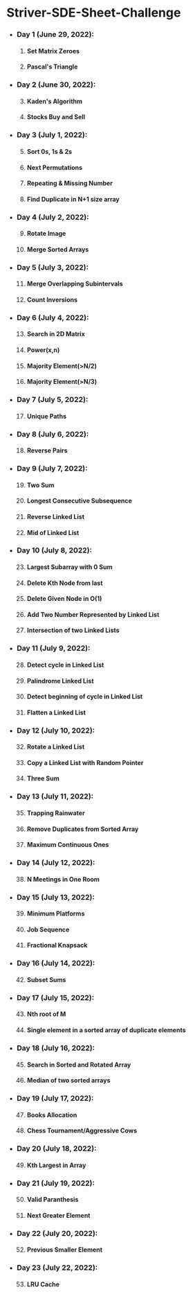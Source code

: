 # Striver-SDE-Sheet-Challenge

<ul>

  <li><h3>Day 1 (June 29, 2022):</h3>
      <ol type="1">
        <li><h4>Set Matrix Zeroes</h4></li>
        <li><h4>Pascal's Triangle</h4></li>
      </ol>
  </li>
  
  <li><h3>Day 2 (June 30, 2022):</h3>
      <ol type="1" start="3">
        <li><h4>Kaden's Algorithm</h4></li>
        <li><h4>Stocks Buy and Sell</h4></li>
      </ol>
  </li>

  <li><h3>Day 3 (July 1, 2022):</h3>
      <ol type="1" start="5">
        <li><h4>Sort 0s, 1s & 2s</h4></li>
        <li><h4>Next Permutations</h4></li>
        <li><h4>Repeating & Missing Number</h4></li>
        <li><h4>Find Duplicate in N+1 size array</h4></li>
      </ol>
  </li>

  <li><h3>Day 4 (July 2, 2022):</h3>
      <ol type="1" start="9">
        <li><h4>Rotate Image</h4></li>
        <li><h4>Merge Sorted Arrays</h4></li>
      </ol>
  </li>

  <li><h3>Day 5 (July 3, 2022):</h3>
      <ol type="1" start="11">
        <li><h4>Merge Overlapping Subintervals</h4></li>
        <li><h4>Count Inversions</h4></li>
      </ol>
  </li>

  <li><h3>Day 6 (July 4, 2022):</h3>
      <ol type="1" start="13">
        <li><h4>Search in 2D Matrix</h4></li>
        <li><h4>Power(x,n)</h4></li>
        <li><h4>Majority Element(>N/2)</h4></li>
        <li><h4>Majority Element(>N/3)</h4></li>
      </ol>
  </li>
  
  
  <li><h3>Day 7 (July 5, 2022):</h3>
      <ol type="1" start="17">
        <li><h4>Unique Paths</h4></li>
      </ol>
  </li>
  
  <li><h3>Day 8 (July 6, 2022):</h3>
      <ol type="1" start="18">
        <li><h4>Reverse Pairs</h4></li>
      </ol>
  </li>
  
  <li><h3>Day 9 (July 7, 2022):</h3>
      <ol type="1" start="19">
        <li><h4>Two Sum</h4></li>
        <li><h4>Longest Consecutive Subsequence</h4></li>
        <li><h4>Reverse Linked List</h4></li>
        <li><h4>Mid of Linked List</h4></li>
      </ol>
  </li>
  
  <li><h3>Day 10 (July 8, 2022):</h3>
      <ol type="1" start="23">
        <li><h4>Largest Subarray with 0 Sum</h4></li>
        <li><h4>Delete Kth Node from last</h4></li>
        <li><h4>Delete Given Node in O(1)</h4></li>
        <li><h4>Add Two Number Represented by Linked List</h4></li>
        <li><h4>Intersection of two Linked Lists</h4></li>
      </ol>
  </li>
  
  <li><h3>Day 11 (July 9, 2022):</h3>
      <ol type="1" start="28">
        <li><h4>Detect cycle in Linked List</h4></li>
        <li><h4>Palindrome Linked List</h4></li>
        <li><h4>Detect beginning of cycle in Linked List</h4></li>
        <li><h4>Flatten a Linked List</h4></li>
      </ol>
  </li>
  
  <li><h3>Day 12 (July 10, 2022):</h3>
      <ol type="1" start="32">
        <li><h4>Rotate a Linked List</h4></li>
        <li><h4>Copy a Linked List with Random Pointer</h4></li>
        <li><h4>Three Sum</h4></li>
      </ol>
  </li>
  
  <li><h3>Day 13 (July 11, 2022):</h3>
      <ol type="1" start="35">
        <li><h4>Trapping Rainwater</h4></li>
        <li><h4>Remove Duplicates from Sorted Array</h4></li>
        <li><h4>Maximum Continuous Ones</h4></li>
      </ol>
  </li>
  
  <li><h3>Day 14 (July 12, 2022):</h3>
      <ol type="1" start="38">
        <li><h4>N Meetings in One Room</h4></li>
      </ol>
  </li>
  
  <li><h3>Day 15 (July 13, 2022):</h3>
      <ol type="1" start="39">
        <li><h4>Minimum Platforms</h4></li>
        <li><h4>Job Sequence</h4></li>
        <li><h4>Fractional Knapsack</h4></li>
      </ol>
  </li>
  
  <li><h3>Day 16 (July 14, 2022):</h3>
      <ol type="1" start="42">
        <li><h4>Subset Sums</h4></li>
      </ol>
  </li>
  
  <li><h3>Day 17 (July 15, 2022):</h3>
      <ol type="1" start="43">
        <li><h4>Nth root of M</h4></li>
        <li><h4>Single element in a sorted array of duplicate elements</h4></li>
      </ol>
  </li>
  
  <li><h3>Day 18 (July 16, 2022):</h3>
      <ol type="1" start="45">
        <li><h4>Search in Sorted and Rotated Array</h4></li>
        <li><h4>Median of two sorted arrays</h4></li>
      </ol>
  </li>
  
  <li><h3>Day 19 (July 17, 2022):</h3>
      <ol type="1" start="47">
        <li><h4>Books Allocation</h4></li>
        <li><h4>Chess Tournament/Aggressive Cows</h4></li>
      </ol>
  </li>
  
  <li><h3>Day 20 (July 18, 2022):</h3>
      <ol type="1" start="49">
        <li><h4>Kth Largest in Array</h4></li>
      </ol>
  </li>
  
  <li><h3>Day 21 (July 19, 2022):</h3>
      <ol type="1" start="50">
        <li><h4>Valid Paranthesis</h4></li>
        <li><h4>Next Greater Element</h4></li>
      </ol>
  </li>
  
  <li><h3>Day 22 (July 20, 2022):</h3>
      <ol type="1" start="52">
        <li><h4>Previous Smaller Element</h4></li>
      </ol>
  </li>
  
  <li><h3>Day 23 (July 22, 2022):</h3>
      <ol type="1" start="53">
        <li><h4>LRU Cache</h4></li>
      </ol>
  </li>
  
</ul>
